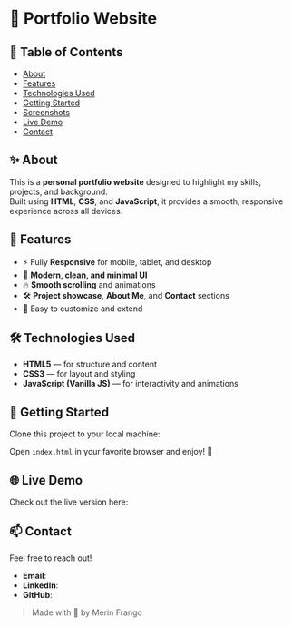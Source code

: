 # 🚀 Portfolio Website

## 📑 Table of Contents
- [About](#about)
- [Features](#features)
- [Technologies Used](#technologies-used)
- [Getting Started](#getting-started)
- [Screenshots](#screenshots)
- [Live Demo](#live-demo)
- [Contact](#contact)

## ✨ About
This is a **personal portfolio website** designed to highlight my skills, projects, and background.  
Built using **HTML**, **CSS**, and **JavaScript**, it provides a smooth, responsive experience across all devices.

## 🚀 Features
- ⚡ Fully **Responsive** for mobile, tablet, and desktop
- 🎨 **Modern, clean, and minimal UI**
- 🔥 **Smooth scrolling** and animations
- 🛠️ **Project showcase**, **About Me**, and **Contact** sections
- 💬 Easy to customize and extend

## 🛠 Technologies Used
- **HTML5** — for structure and content
- **CSS3** — for layout and styling
- **JavaScript (Vanilla JS)** — for interactivity and animations

## 🏁 Getting Started

Clone this project to your local machine:


Open `index.html` in your favorite browser and enjoy! 🎉

## 🌐 Live Demo
Check out the live version here:  

## 📫 Contact
Feel free to reach out!

- **Email**: 
- **LinkedIn**: 
- **GitHub**:

> Made with 💙 by Merin Frango
